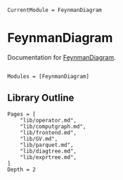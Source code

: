 ```@meta
CurrentModule = FeynmanDiagram
```

# FeynmanDiagram

Documentation for [FeynmanDiagram](https://github.com/numericalEFT/FeynmanDiagram.jl).

```@index
```

```@autodocs
Modules = [FeynmanDiagram]
```

## Library Outline
```@contents
Pages = [
    "lib/operator.md",
    "lib/computgraph.md",
    "lib/frontend.md",
    "lib/GV.md",
    "lib/parquet.md",
    "lib/diagtree.md",
    "lib/exprtree.md",
]
Depth = 2
```
